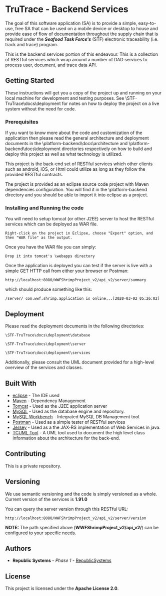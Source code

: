 # TruTrace - Backend Services

The goal of this software application (SA) is to provide a simple, easy-to-use, free SA that can be used on a mobile device or desktop to house and provide ease of flow of documentation throughout the supply chain that is required under the ***Seafood Task Force's*** (STF) electronic traceability (i.e. track and trace) program.

This is the backend services portion of this endeavour.
This is a collection of RESTful services which wrap around a number of DAO services to process user, document, and trace data API.

## Getting Started

These instructions will get you a copy of the project up and running on your local machine for development and testing purposes. See \STF-TruTrace\docs\deployment for notes on how to deploy the project on a live system without the need for code.

### Prerequisites

If you want to know more about the code and customization of the application then please read the general architecture and deployment documents in the \platform-backend\docs\architecture and \platform-backend\docs\deployment directories respectively on how to build and deploy this project as well as what technology is utilized.

This project is the back-end set of RESTful services which other clients such as android, iOS, or Html could utilize as long as they follow the provided RESTful contracts. 

The project is provided as an eclipse source code project with Maven dependencies configuration. You will find it in the \platform-backend directory and you should be able to import it into eclipse as a project.


### Installing and Running the code

You will need to setup tomcat (or other J2EE) server to host the RESTful services which can be deployed as WAR file.

```
Right-click on the project in Eclipse, choose "Export" option, and then "WAR file" as the output.  
```

Once you have the WAR file you can simply:

```
Drop it into tomcat's \webapps directory
```

Once the application is deployed you can test if the server is live with a simple GET HTTP call from either your browser or Postman:

```
http://localhost:8080/WWFShrimpProject_v2/api_v2/server/summary
```

which should produce something like this:

```
/server/ com.wwf.shrimp.application is online...[2020-03-02 05:26:02]
``` 
## Deployment

Please read the deployment documents in the following directories:

```
\STF-TruTrace\docs\deployment\database
```

```
\STF-TruTrace\docs\deployment\server
```

```
\STF-TruTrace\docs\deployment\services
```

Additionally, please consult the UML document provided for a high-level overview of the services and classes.

## Built With

* [eclipse](https://www.eclipse.org/ide/) - The IDE used
* [Maven](https://maven.apache.org/) - Dependency Management
* [Tomcat](https://tomcat.apache.org/download-70.cgi) - Used as the J2EE application server
* [MySQL](https://dev.mysql.com/downloads/mysql/) - Used as the database engine and repository.
* [MySQL Workbench](https://dev.mysql.com/downloads/workbench/) - Integrated MySQL DB Management tool.
* [Postman](https://www.getpostman.com/apps) - Used as a simple tester of RESTful services
* [Jersey](https://jersey.github.io/) - Used as a the JAX-RS implementation of Web Services in java.
* [TCUML Tool](https://www.topcoder.com/community/tools/) - A UML tool used to document the high level class information about the architecture for the back-end.

## Contributing

This is a private repository.

## Versioning

We use semantic versioning and the code is simply versioned as a whole. Current version of the services is **1.91.0** 

You can query the server version through this RESTful URL:

```
http://localhost:8080/WWFShrimpProject_v2/api_v2/server/version
```

**NOTE:** The path specified above (**WWFShrimpProject_v2/api_v2/**) can be configured to your specific needs.

## Authors

* **Republic Systems** - *Phase 1* - [RepublicSystems](http://republicsystems.com/)

## License

This project is licensed under the **Apache License 2.0**.